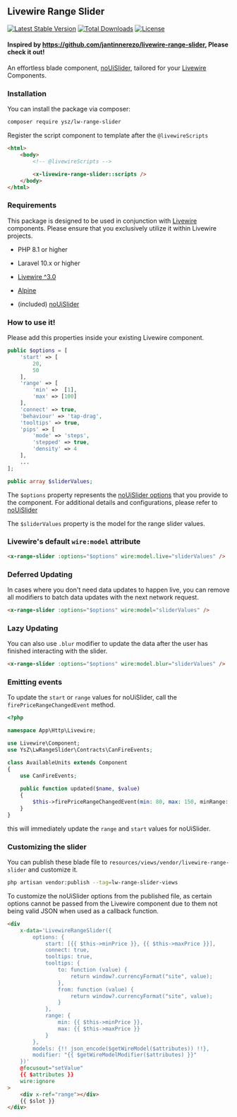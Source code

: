 ## Livewire Range Slider
<a href="https://packagist.org/packages/ysz/lw-range-slider"><img src="https://img.shields.io/packagist/v/ysz/lw-range-slider" alt="Latest Stable Version"></a>
<a href="https://packagist.org/packages/ysz/lw-range-slider"><img src="https://img.shields.io/packagist/dt/ysz/lw-range-slider" alt="Total Downloads"></a>
<a href="https://packagist.org/packages/ysz/lw-range-slider"><img src="https://img.shields.io/packagist/l/ysz/lw-range-slider" alt="License"></a>

#### Inspired by https://github.com/jantinnerezo/livewire-range-slider, Please check it out!

An effortless blade component, [noUiSlider](https://github.com/leongersen/noUiSlider), tailored for your [Livewire](https://github.com/livewire/livewire) Components.

### Installation

You can install the package via composer:
```bash
composer require ysz/lw-range-slider
```

Register the script component to template after the ``@livewireScripts``

```html
<html>
    <body>
        <!-- @livewireScripts -->

        <x-livewire-range-slider::scripts />
    </body>
</html>
```


### Requirements

This package is designed to be used in conjunction with [Livewire](https://laravel-livewire.com/) components. Please ensure that you exclusively utilize it within Livewire projects.

- PHP 8.1 or higher

- Laravel 10.x or higher

- [Livewire ^3.0](https://laravel-livewire.com/)

- [Alpine](https://alpinejs.dev)

- (included) [noUiSlider](https://github.com/leongersen/noUiSlider)


### How to use it!

Please add this properties inside your existing Livewire component.

```php
public $options = [
    'start' => [
        20,
        50
    ],
    'range' => [
        'min' =>  [1],
        'max' => [100]
    ],
    'connect' => true,
    'behaviour' => 'tap-drag',
    'tooltips' => true,
    'pips' => [
        'mode' => 'steps',
        'stepped' => true,
        'density' => 4
    ],
    ...
];

public array $sliderValues;
```

The `$options` property represents the [noUiSlider options](https://refreshless.com/nouislider/slider-options/) that you provide to the component. For additional details and configurations, please refer to [noUiSlider](https://refreshless.com/nouislider/)

The `$sliderValues` property is the model for the range slider values.


### Livewire's default `wire:model` attribute

```html
<x-range-slider :options="$options" wire:model.live="sliderValues" />
```

### Deferred Updating

In cases where you don't need data updates to happen live, you can remove all modifiers to batch data updates with the next network request.

```html
<x-range-slider :options="$options" wire:model="sliderValues" />
```

### Lazy Updating

You can also use `.blur` modifier to update the data after the user has finished interacting with the slider.

```html
<x-range-slider :options="$options" wire:model.blur="sliderValues" />
```

### Emitting events

To update the `start` or `range` values for noUiSlider, call the `firePriceRangeChangedEvent` method.

```php
<?php

namespace App\Http\Livewire;

use Livewire\Component;
use YsZ\LwRangeSlider\Contracts\CanFireEvents;

class AvailableUnits extends Component
{
    use CanFireEvents;
    
    public function updated($name, $value)
    {
        $this->firePriceRangeChangedEvent(min: 80, max: 150, minRange: 100, maxRange: 200);
    }
}
```

this will immediately update the `range` and `start` values for noUiSlider.


### Customizing the slider

You can publish these blade file to `resources/views/vendor/livewire-range-slider` and customize it.

```bash
php artisan vendor:publish --tag=lw-range-slider-views
```
To customize the noUiSlider options from the published file, as certain options cannot be passed from the Livewire component due to them not being valid JSON when used as a callback function.

```html
<div
    x-data='LivewireRangeSlider({
        options: {
            start: [{{ $this->minPrice }}, {{ $this->maxPrice }}],
            connect: true,
            tooltips: true,
            tooltips: {
                to: function (value) {
                    return window?.currencyFormat("site", value);
                },
                from: function (value) {
                    return window?.currencyFormat("site", value);
                }
            },
            range: {
                min: {{ $this->minPrice }},
                max: {{ $this->maxPrice }}
            }
        },
        models: {!! json_encode($getWireModel($attributes)) !!},
        modifier: "{{ $getWireModelModifier($attributes) }}"
    })'
    @focusout="setValue"
    {{ $attributes }}
    wire:ignore
>
    <div x-ref="range"></div>
    {{ $slot }}
</div>
```
